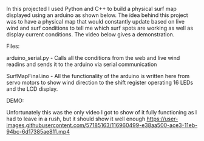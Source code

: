 In this projected I used Python and C++ to build a physical surf map displayed using an arduino as shown below.
The idea behind this project was to have a physical map that would constantly update based on live wind and surf conditions to tell me which surf spots are working as well as display current conditions. The video below gives a demonstration.

Files:

arduino_serial.py - Calls all the conditions from the web and live wind readins and sends it to the arduino via serial communication

SurfMapFinal.ino - All the functionality of the arduino is written here from servo motors to show wind direction to the shift register operating 16 LEDs and the LCD display.

DEMO: 

Unfortunately this was the only video I got to show of it fully functioning as I had to leave in a rush, but it should show it well enough
https://user-images.githubusercontent.com/57185163/116960499-e38aa500-ace3-11eb-94bc-6d17385ae811.mp4

